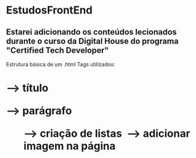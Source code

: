 # EstudosFrontEnd
## Estarei adicionando os conteúdos lecionados durante o curso da Digital House do programa "Certified Tech Developer"
Estrutura básica de um .html
Tags utilizados: 
<h1> --> título
<p> --> parágrafo
<ol> --> criação de listas
<img> --> adicionar imagem na página
